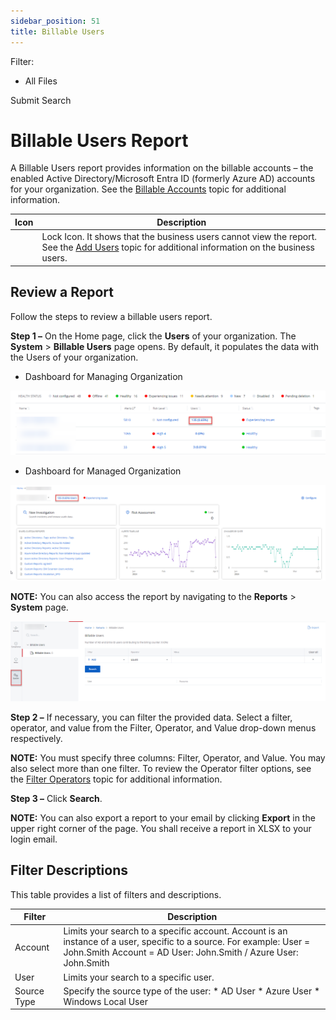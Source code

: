 ```yaml
---
sidebar_position: 51
title: Billable Users
---
```


Filter: 

* All Files

Submit Search

# Billable Users Report

A Billable Users report provides information on the billable accounts – the enabled Active Directory/Microsoft Entra ID (formerly Azure AD) accounts for your organization. See the [Billable Accounts](../Organizations/BillableAccounts "Billable Accounts") topic for additional information.

| Icon | Description |
| --- | --- |
|  | Lock Icon. It shows that the business users cannot view the report. See the [Add Users](../Organizations/AddingUsers "Add Users") topic for additional information on the business users. |

## Review a Report

Follow the steps to review a billable users report.

**Step 1 –** On the Home page, click the **Users** of your organization. The **System** > **Billable Users** page opens. By default, it populates the data with the Users of your organization.

* Dashboard for Managing Organization

![](../../../Resources/Images/1Secure/BillableUsersReportManagingOrg.png)

* Dashboard for Managed Organization

![](../../../Resources/Images/1Secure/BillableAccountsManagedOrg.png)

**NOTE:** You can also access the report by navigating to the **Reports** > **System** page.

![BU Report screen](../../../Resources/Images/1Secure/BillableUsersReport.png "BU Report screen")

**Step 2 –** If necessary, you can filter the provided data. Select a filter, operator, and value from the Filter, Operator, and Value drop-down menus respectively.

**NOTE:** You must specify three columns: Filter, Operator, and Value. You may also select more than one filter. To review the Operator filter options, see the [Filter Operators](FilterOperators "Filter Operators") topic for additional information.

**Step 3 –** Click **Search**.

**NOTE:** You can also export a report to your email by clicking **Export**  in the upper right corner of the page. You shall receive a report in XLSX to your login email.

## Filter Descriptions

This table provides a list of filters and descriptions.

| Filter | Description |
| --- | --- |
| Account | Limits your search to a specific account. Account is an instance of a user, specific to a source.  For example:  User = John.Smith  Account = AD User: John.Smith / Azure User: John.Smith |
| User | Limits your search to a specific user. |
| Source Type | Specify the source type of the user:   * AD User * Azure User * Windows Local User |